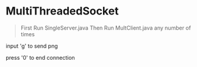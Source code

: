 # MultiThreadedSocket

>First Run SingleServer.java
>Then Run MultClient.java any number of times


input 'g' to send png


press '0' to end connection
